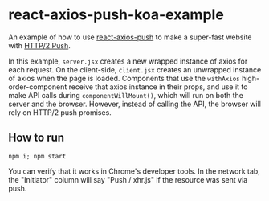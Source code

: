 # react-axios-push-koa-example
An example of how to use [react-axios-push](https://github.com/BernzSed/react-axios-push) to make a super-fast website with [HTTP/2 Push](https://en.wikipedia.org/wiki/HTTP/2_Server_Push).

In this example, `server.jsx` creates a new wrapped instance of axios for each request.
On the client-side, `client.jsx` creates an unwrapped instance of axios when the page is loaded.
Components that use the `withAxios` high-order-component receive that axios instance in their props, and use it to make API calls during `componentWillMount()`, which will run on both the server and the browser. However, instead of calling the API, the browser will rely on HTTP/2 push promises.

## How to run

`npm i; npm start`

You can verify that it works in Chrome's developer tools. In the network tab, the "Initiator" column will say "Push / xhr.js" if the resource was sent via push.
